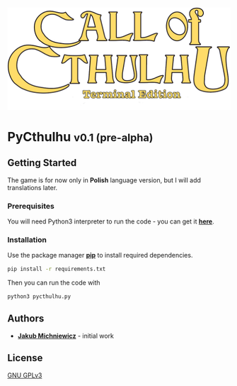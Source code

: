![Logo](./img/PyCthulhu-logo.png)
---
# PyCthulhu <small>v0.1 (pre-alpha)</small>

## Getting Started

The game is for now only in **Polish** language version, but I will add translations later.

### Prerequisites

You will need Python3 interpreter to run the code - you can get it [**here**](https://www.python.org/downloads/).

### Installation

Use the package manager [**pip**](https://pip.pypa.io/en/stable/) to install required dependencies.

```bash
pip install -r requirements.txt
```

Then you can run the code with
```bash
python3 pycthulhu.py
```

## Authors

 - [**Jakub Michniewicz**](https://github.com/kubektkd) - initial work 

## License

[GNU GPLv3](https://choosealicense.com/licenses/gpl-3.0/)